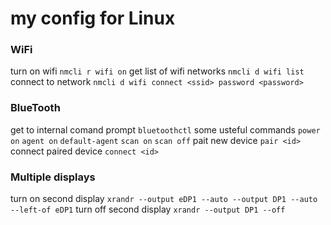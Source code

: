 # my config for Linux

### WiFi
turn on wifi `nmcli r wifi on`
get list of wifi networks `nmcli d wifi list`
connect to network `nmcli d wifi connect <ssid> password <password>`

### BlueTooth
get to internal comand prompt `bluetoothctl`
some usteful commands `power on` `agent on` `default-agent` `scan on` `scan off`
pait new device `pair <id>`
connect paired device `connect <id>`

### Multiple displays
turn on second display `xrandr --output eDP1 --auto --output DP1 --auto --left-of eDP1`
turn off second display `xrandr --output DP1 --off`


